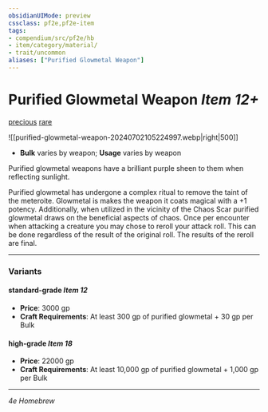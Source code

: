 ```yaml
---
obsidianUIMode: preview
cssclass: pf2e,pf2e-item
tags:
- compendium/src/pf2e/hb
- item/category/material/
- trait/uncommon
aliases: ["Purified Glowmetal Weapon"]
---
```

# Purified Glowmetal Weapon *Item 12+*  
[precious](precious.md)  [rare](rare.md)  

![[purified-glowmetal-weapon-20240702105224997.webp|right|500]]

- **Bulk** varies by weapon; **Usage** varies by weapon

Purified glowmetal weapons have a brilliant purple sheen to them when reflecting sunlight.

Purified glowmetal has undergone a complex ritual to remove the taint of the meteroite.  Glowmetal is makes the weapon it coats magical with a +1 potency.  Additionally, when utilized in the vicinity of the Chaos Scar purified glowmetal draws on the beneficial aspects of chaos.  Once per encounter when attacking a creature you may chose to reroll your attack roll.  This can be done regardless of the result of the original roll.  The results of the reroll are final.

---

### Variants

#### standard-grade *Item 12*

- **Price**: 3000 gp
- **Craft Requirements**: At least 300 gp of purified glowmetal + 30 gp per Bulk

#### high-grade *Item 18*

- **Price**: 22000 gp
- **Craft Requirements**: At least 10,000 gp of purified glowmetal + 1,000 gp per Bulk

---
*4e Homebrew*